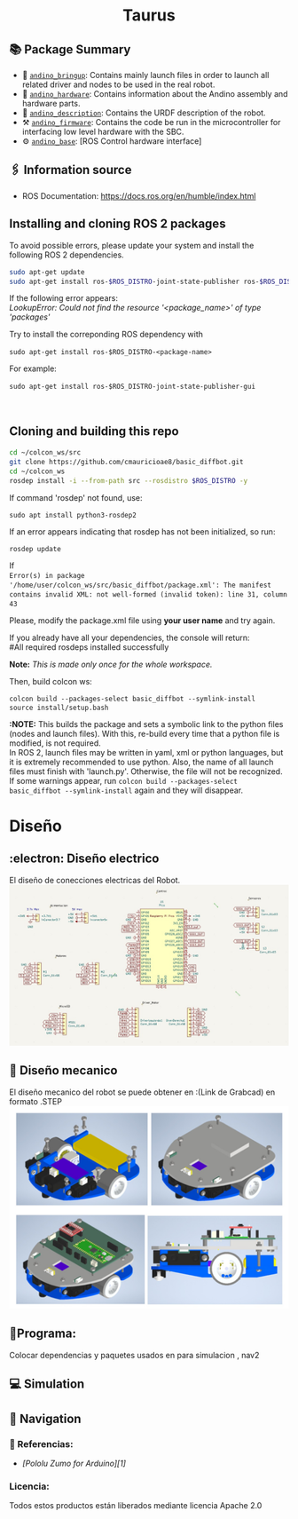 <div align="center">

  # Taurus
</div>

## :books: Package Summary

- :rocket: [`andino_bringup`](./andino_bringup): Contains mainly launch files in order to launch all related driver and nodes to be used in the real robot.
- :robot: [`andino_hardware`](./andino_hardware): Contains information about the Andino assembly and hardware parts.
- :ledger: [`andino_description`](./andino_description): Contains the URDF description of the robot.
- :hammer_and_pick: [`andino_firmware`](./andino_firmware): Contains the code be run in the microcontroller for interfacing low level hardware with the SBC.
- :gear: [`andino_base`](./andino_base): [ROS Control hardware interface]

## :paperclips: Information source
- ROS Documentation: https://docs.ros.org/en/humble/index.html

## Installing and cloning ROS 2 packages

To avoid possible errors, please update your system and install the following ROS 2 dependencies.

```bash
sudo apt-get update
sudo apt-get install ros-$ROS_DISTRO-joint-state-publisher ros-$ROS_DISTRO-xacro ros-$ROS_DISTRO-joint-state-publisher-gui ros-$ROS_DISTRO-tf2-* ros-$ROS_DISTRO-gazebo-* ros-$ROS_DISTRO-rviz-default-plugins
```

If the following error appears:<br>
_LookupError: Could not find the resource '<package_name>' of type 'packages'_

Try to install the correponding ROS dependency with

`sudo apt-get install ros-$ROS_DISTRO-<package-name>`

For example:

`sudo apt-get install ros-$ROS_DISTRO-joint-state-publisher-gui`

<br>


## Cloning and building this repo

```bash
cd ~/colcon_ws/src
git clone https://github.com/cmauricioae8/basic_diffbot.git
cd ~/colcon_ws
rosdep install -i --from-path src --rosdistro $ROS_DISTRO -y
```

If command 'rosdep' not found, use:

```
sudo apt install python3-rosdep2
```

If an error appears indicating that rosdep has not been initialized, so run:
```
rosdep update
```

If <br>
`Error(s) in package '/home/user/colcon_ws/src/basic_diffbot/package.xml':
The manifest contains invalid XML:
not well-formed (invalid token): line 31, column 43`
<br>

Please, modify the package.xml file using **your user name** and try again.


If you already have all your dependencies, the console will return:<br>
#All required rosdeps installed successfully

**Note:** _This is made only once for the whole workspace._

Then, build colcon ws:
```
colcon build --packages-select basic_diffbot --symlink-install
source install/setup.bash
```

**:NOTE:** This builds the package and sets a symbolic link to the python files (nodes and launch files). With this, re-build every time that a python file is modified, is not required.<br>
In ROS 2, launch files may be written in yaml, xml or python languages, but it is extremely recommended to use python. Also, the name of all launch files must finish with 'launch.py'. Otherwise, the file will not be recognized.<br>
If some warnings appear, run `colcon build --packages-select basic_diffbot --symlink-install` again and they will disappear.


#  Diseño
## :electron: Diseño electrico
El diseño de conecciones electricas del Robot.
![Diseño electrico](https://github.com/Rvjacome/Taurus/blob/main/Imagenes/Schematic.jpeg)

## :mechanical_arm: Diseño mecanico
El diseño mecanico del robot se puede obtener en :(Link de Grabcad) en formato .STEP
![ensamblado](https://github.com/Rvjacome/Taurus/blob/main/Imagenes/Robot.jpeg)

## :rocket:Programa:
Colocar dependencias y paquetes usados en para simulacion , nav2


## :computer: Simulation

## :compass: Navigation

### :star2: Referencias:

* *[Pololu Zumo for Arduino][1]*


### Licencia:
Todos estos productos están liberados mediante licencia Apache 2.0

